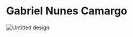 # Gabriel Nunes Camargo
![Untitled design](https://user-images.githubusercontent.com/65691094/126377146-6983b582-cedc-49bd-92f6-3863cc3b1e61.png)
